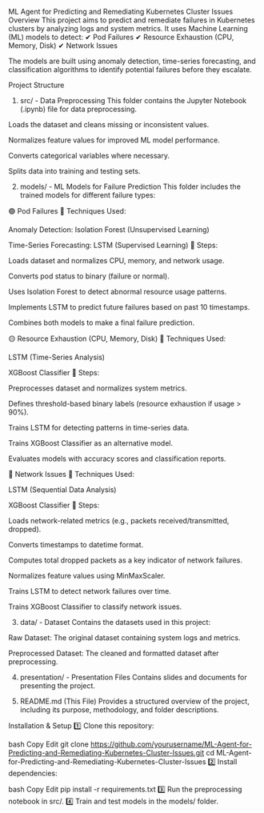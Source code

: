 ML Agent for Predicting and Remediating Kubernetes Cluster Issues
Overview
This project aims to predict and remediate failures in Kubernetes clusters by analyzing logs and system metrics. It uses Machine Learning (ML) models to detect:
✔ Pod Failures
✔ Resource Exhaustion (CPU, Memory, Disk)
✔ Network Issues

The models are built using anomaly detection, time-series forecasting, and classification algorithms to identify potential failures before they escalate.

Project Structure
1. src/ - Data Preprocessing
This folder contains the Jupyter Notebook (.ipynb) file for data preprocessing.

Loads the dataset and cleans missing or inconsistent values.

Normalizes feature values for improved ML model performance.

Converts categorical variables where necessary.

Splits data into training and testing sets.

2. models/ - ML Models for Failure Prediction
This folder includes the trained models for different failure types:

🟢 Pod Failures
📌 Techniques Used:

Anomaly Detection: Isolation Forest (Unsupervised Learning)

Time-Series Forecasting: LSTM (Supervised Learning)
📌 Steps:

Loads dataset and normalizes CPU, memory, and network usage.

Converts pod status to binary (failure or normal).

Uses Isolation Forest to detect abnormal resource usage patterns.

Implements LSTM to predict future failures based on past 10 timestamps.

Combines both models to make a final failure prediction.

🟡 Resource Exhaustion (CPU, Memory, Disk)
📌 Techniques Used:

LSTM (Time-Series Analysis)

XGBoost Classifier
📌 Steps:

Preprocesses dataset and normalizes system metrics.

Defines threshold-based binary labels (resource exhaustion if usage > 90%).

Trains LSTM for detecting patterns in time-series data.

Trains XGBoost Classifier as an alternative model.

Evaluates models with accuracy scores and classification reports.

🔴 Network Issues
📌 Techniques Used:

LSTM (Sequential Data Analysis)

XGBoost Classifier
📌 Steps:

Loads network-related metrics (e.g., packets received/transmitted, dropped).

Converts timestamps to datetime format.

Computes total dropped packets as a key indicator of network failures.

Normalizes feature values using MinMaxScaler.

Trains LSTM to detect network failures over time.

Trains XGBoost Classifier to classify network issues.

3. data/ - Dataset
Contains the datasets used in this project:

Raw Dataset: The original dataset containing system logs and metrics.

Preprocessed Dataset: The cleaned and formatted dataset after preprocessing.

4. presentation/ - Presentation Files
Contains slides and documents for presenting the project.

5. README.md (This File)
Provides a structured overview of the project, including its purpose, methodology, and folder descriptions.

Installation & Setup
1️⃣ Clone this repository:

bash
Copy
Edit
git clone https://github.com/yourusername/ML-Agent-for-Predicting-and-Remediating-Kubernetes-Cluster-Issues.git
cd ML-Agent-for-Predicting-and-Remediating-Kubernetes-Cluster-Issues
2️⃣ Install dependencies:

bash
Copy
Edit
pip install -r requirements.txt
3️⃣ Run the preprocessing notebook in src/.
4️⃣ Train and test models in the models/ folder.

